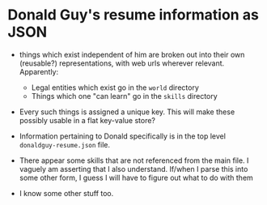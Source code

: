 # Donald Guy's resume information as JSON

  * things which exist independent of him are broken out into their own 
    (reusable?) representations, with web urls wherever relevant.
    Apparently:
      + Legal entities which exist go in the `world` directory
      + Things which one "can learn" go in the `skills` directory
  * Every such things is assigned a unique key. This will make these possibly
    usable in a flat key-value store?
  * Information pertaining to Donald specifically is in the top level `donaldguy-resume.json` file.
  
  
  * There appear some skills that are not referenced from the main file. I vaguely am asserting that
    I also understand. If/when I parse this into some other form, I guess I will have to figure out what
    to do with them
  * I know some other stuff too.
